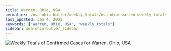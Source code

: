 ```yaml
---
title: Warren, Ohio, USA
permalink: /usa-ohio-butler/weekly_totals/usa-ohio-warren-weekly_totals.html
last_updated: Jan 4, 2022
keywords: ["Warren, Ohio, USA", "weekly totals"]
sidebar: usa-ohio-butler_sidebar
---
```


![Weekly Totals of Confirmed Cases for Warren, Ohio, USA](/covid_tracker/images/graphs/usa-ohio-warren-weekly_totals_graph.png)
